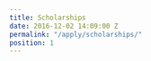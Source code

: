 ```yaml
---
title: Scholarships
date: 2016-12-02 14:09:00 Z
permalink: "/apply/scholarships/"
position: 1
---
```


